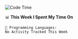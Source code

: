 <!--START_SECTION:waka-->
![Code Time](http://img.shields.io/badge/Code%20Time-1%2C080%20hrs%2055%20mins-blue)

📊 **This Week I Spent My Time On** 

```text
💬 Programming Languages: 
No Activity Tracked This Week
```


<!--END_SECTION:waka-->